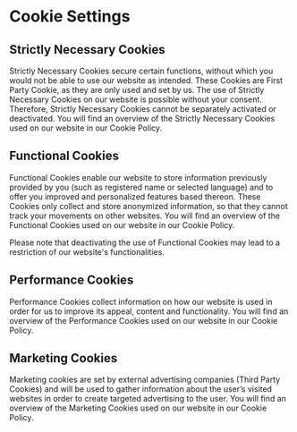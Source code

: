 # Cookie Settings

## Strictly Necessary Cookies

Strictly Necessary Cookies secure certain functions, without which you would not be able to use our website as intended. These Cookies are First Party Cookie, as they are only used and set by us. The use of Strictly Necessary Cookies on our website is possible without your consent. Therefore, Strictly Necessary Cookies cannot be separately activated or deactivated. You will find an overview of the Strictly Necessary Cookies used on our website in our Cookie Policy.

## Functional Cookies

Functional Cookies enable our website to store information previously provided by you (such as registered name or selected language) and to offer you improved and personalized features based thereon. These Cookies only collect and store anonymized information, so that they cannot track your movements on other websites. You will find an overview of the Functional Cookies used on our website in our Cookie Policy.

Please note that deactivating the use of Functional Cookies may lead to a restriction of our website's functionalities.

## Performance Cookies

Performance Cookies collect information on how our website is used in order for us to improve its appeal, content and functionality. You will find an overview of the Performance Cookies used on our website in our Cookie Policy.

##  Marketing Cookies

Marketing cookies are set by external advertising companies (Third Party Cookies) and will be used to gather information about the user’s visited websites in order to create targeted advertising to the user. You will find an overview of the Marketing Cookies used on our website in our Cookie Policy.
